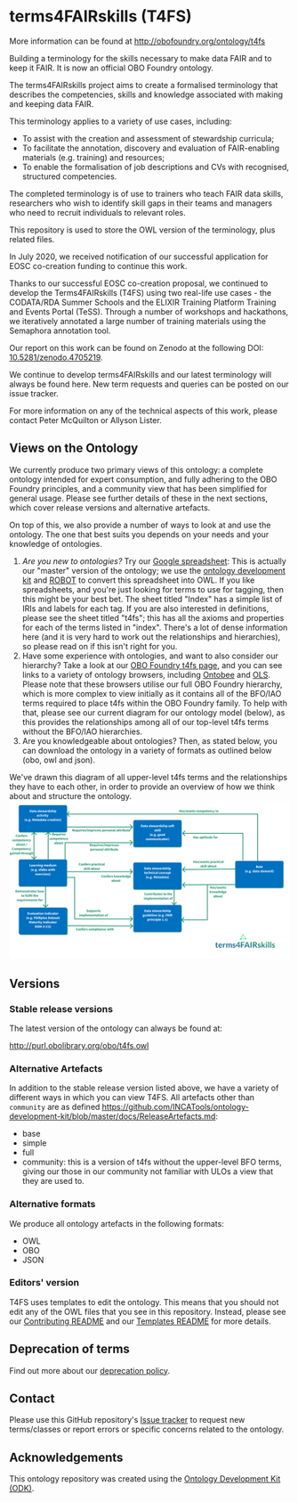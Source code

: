 
# terms4FAIRskills (T4FS)

More information can be found at http://obofoundry.org/ontology/t4fs

Building a terminology for the skills necessary to make data FAIR and to keep it FAIR. It is now an official OBO Foundry ontology.

The terms4FAIRskills project aims to create a formalised terminology that describes the competencies, skills and knowledge associated with making and keeping data FAIR.

This terminology applies to a variety of use cases, including:
- To assist with the creation and assessment of stewardship curricula;
- To facilitate the annotation, discovery and evaluation of FAIR-enabling materials (e.g. training) and resources;
- To enable the formalisation of job descriptions and CVs with recognised, structured competencies.

The completed terminology is of use to trainers who teach FAIR data skills, researchers who wish to identify skill gaps in their teams and managers who need to recruit individuals to relevant roles.

This repository is used to store the OWL version of the terminology, plus related files.

In July 2020, we received notification of our successful application for EOSC co-creation funding to continue this work.

Thanks to our successful EOSC co-creation proposal, we continued to develop the Terms4FAIRskills (T4FS) using two real-life use cases - the CODATA/RDA Summer Schools and the ELIXIR Training Platform Training and Events Portal (TeSS). Through a number of workshops and hackathons, we iteratively annotated a large number of training materials using the Semaphora annotation tool.

Our report on this work can be found on Zenodo at the following DOI: [10.5281/zenodo.4705219](https://doi.org/10.5281/zenodo.4705219).

We continue to develop terms4FAIRskills and our latest terminology will always be found here. New term requests and queries can be posted on our issue tracker.

For more information on any of the technical aspects of this work, please contact Peter McQuilton or Allyson Lister.

## Views on the Ontology

We currently produce two primary views of this ontology: a complete ontology intended for expert consumption, and fully adhering to the OBO Foundry principles, and a community view that has been simplified for general usage. Please see further details of these in the next sections, which cover release versions and alternative artefacts.

On top of this, we also provide a number of ways to look at and use the ontology. The one that best suits you depends on your needs and your knowledge of ontologies.


1. _Are you new to ontologies?_ Try our [Google spreadsheet](https://docs.google.com/spreadsheets/d/1pu9o8oiP1hwnyQk1tv_8cdoe07GngINRD5pGz04m4Zo/edit?usp=sharing): This is actually our "master" version of the ontology; we use the [ontology development kit](https://github.com/INCATools/ontology-development-kit) and [ROBOT](http://robot.obolibrary.org/) to convert this spreadsheet into OWL. If you like spreadsheets, and you're just looking for terms to use for tagging, then this might be your best bet. The sheet titled "Index" has a simple list of IRIs and labels for each tag. If you are also interested in definitions, please see the sheet titled "t4fs"; this has all the axioms and properties for each of the terms listed in "index". There's a lot of dense information here (and it is very hard to work out the relationships and hierarchies), so please read on if this isn't right for you.
2. Have some experience with ontologies, and want to also consider our hierarchy? Take a look at our [OBO Foundry t4fs page](https://obofoundry.org/ontology/t4fs), and you can see links to a variety of ontology browsers, including [Ontobee](https://ontobee.org/browser/index.php?o=t4fs) and [OLS](http://www.ebi.ac.uk/ols/ontologies/t4fs). Please note that these browsers utilise our full OBO Foundry hierarchy, which is more complex to view initially as it contains all of the BFO/IAO terms required to place t4fs within the OBO Foundry family. To help with that, please see our current diagram for our ontology model (below), as this provides the relationships among all of our top-level t4fs terms without the BFO/IAO hierarchies.
3. Are you knowledgeable about ontologies? Then, as stated below, you can download the ontology in a variety of formats as outlined below (obo, owl and json).

We've drawn this diagram of all upper-level t4fs terms and the relationships they have to each other, in order to provide an overview of how we think about and structure the ontology.
![t4fs Ontology Model](t4fs-ontology-model.png)

## Versions

### Stable release versions

The latest version of the ontology can always be found at:

http://purl.obolibrary.org/obo/t4fs.owl

### Alternative Artefacts

In addition to the stable release version listed above, we have a variety of different ways in which you can view T4FS. All artefacts other than `community` are as defined https://github.com/INCATools/ontology-development-kit/blob/master/docs/ReleaseArtefacts.md:

* base
* simple
* full
* community: this is a version of t4fs without the upper-level BFO terms, giving our those in our community not familiar with ULOs a view that they are used to.

### Alternative formats

We produce all ontology artefacts in the following formats:
* OWL
* OBO
* JSON

### Editors' version

T4FS uses templates to edit the ontology. This means that you should not edit any of the OWL files that you see in this repository. Instead, please see our [Contributing README](CONTRIBUTING.md) and our [Templates README](src/templates/README.md) for more details.

## Deprecation of terms

Find out more about our [deprecation policy](src/ontology/DEPRECATION.md).

## Contact

Please use this GitHub repository's [Issue tracker](https://github.com/terms4FAIRskills/FAIRterminology/issues) to request new terms/classes or report errors or specific concerns related to the ontology.

## Acknowledgements

This ontology repository was created using the [Ontology Development Kit (ODK)](https://github.com/INCATools/ontology-development-kit).
